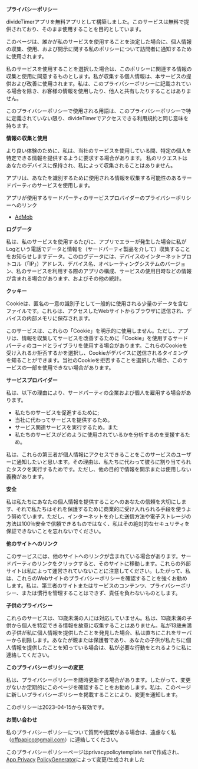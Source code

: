 **<font style="vertical-align: inherit;"><font style="vertical-align: inherit;">プライバシーポリシー</font></font>**

<font style="vertical-align: inherit;"><font style="vertical-align: inherit;">divideTimerアプリを無料アプリとして構築しました。</font><font style="vertical-align: inherit;">このサービスは無料で提供されており、そのまま使用することを目的としています。</font></font>

<font style="vertical-align: inherit;"><font style="vertical-align: inherit;">このページは、誰かが私のサービスを使用することを決定した場合に、個人情報の収集、使用、および開示に関する私のポリシーについて訪問者に通知するために使用されます。</font></font>

<font style="vertical-align: inherit;"><font style="vertical-align: inherit;">私のサービスを使用することを選択した場合は、このポリシーに関連する情報の収集と使用に同意するものとします。</font><font style="vertical-align: inherit;">私が収集する個人情報は、本サービスの提供および改善に使用されます。</font><font style="vertical-align: inherit;">私は、このプライバシーポリシーに記載されている場合を除き、お客様の情報を使用したり、他人と共有したりすることはありません。</font></font>

<font style="vertical-align: inherit;"><font style="vertical-align: inherit;">このプライバシーポリシーで使用される用語は、このプライバシーポリシーで特に定義されていない限り、divideTimerでアクセスできる利用規約と同じ意味を持ちます。</font></font>

**<font style="vertical-align: inherit;"><font style="vertical-align: inherit;">情報の収集と使用</font></font>**

<font style="vertical-align: inherit;"><font style="vertical-align: inherit;">より良い体験のために、私は、当社のサービスを使用している間、特定の個人を特定できる情報を提供するように要求する場合があります。 私のリクエストはあなたのデバイスに保持され、私によって収集されることはありません。</font></font>

<font style="vertical-align: inherit;"><font style="vertical-align: inherit;">アプリは、あなたを識別するために使用される情報を収集する可能性のあるサードパーティのサービスを使用します。</font></font>

<font style="vertical-align: inherit;"><font style="vertical-align: inherit;">アプリが使用するサードパーティのサービスプロバイダーのプライバシーポリシーへのリンク</font></font>

*   [<font style="vertical-align: inherit;"><font style="vertical-align: inherit;">AdMob</font></font>](https://support.google.com/admob/answer/6128543?hl=en)

**<font style="vertical-align: inherit;"><font style="vertical-align: inherit;">ログデータ</font></font>**

<font style="vertical-align: inherit;"><font style="vertical-align: inherit;">私は、私のサービスを使用するたびに、アプリでエラーが発生した場合に私がLogという電話でデータと情報を（サードパーティ製品を介して）収集することをお知らせしますデータ。</font><font style="vertical-align: inherit;">このログデータには、デバイスのインターネットプロトコル（「IP」）アドレス、デバイス名、オペレーティングシステムのバージョン、私のサービスを利用する際のアプリの構成、サービスの使用日時などの情報が含まれる場合があります、およびその他の統計。</font></font>

**<font style="vertical-align: inherit;"><font style="vertical-align: inherit;">クッキー</font></font>**

<font style="vertical-align: inherit;"><font style="vertical-align: inherit;">Cookieは、匿名の一意の識別子として一般的に使用される少量のデータを含むファイルです。</font><font style="vertical-align: inherit;">これらは、アクセスしたWebサイトからブラウザに送信され、デバイスの内部メモリに保存されます。</font></font>

<font style="vertical-align: inherit;"><font style="vertical-align: inherit;">このサービスは、これらの「Cookie」を明示的に使用しません。</font><font style="vertical-align: inherit;">ただし、アプリは、情報を収集してサービスを改善するために「Cookie」を使用するサードパーティのコードとライブラリを使用する場合があります。</font><font style="vertical-align: inherit;">これらのCookieを受け入れるか拒否するかを選択し、Cookieがデバイスに送信されるタイミングを知ることができます。</font><font style="vertical-align: inherit;">当社のCookieを拒否することを選択した場合、このサービスの一部を使用できない場合があります。</font></font>

**<font style="vertical-align: inherit;"><font style="vertical-align: inherit;">サービスプロバイダー</font></font>**

<font style="vertical-align: inherit;"><font style="vertical-align: inherit;">私は、以下の理由により、サードパーティの企業および個人を雇用する場合があります。</font></font>

*   <font style="vertical-align: inherit;"><font style="vertical-align: inherit;">私たちのサービスを促進するために;</font></font>
*   <font style="vertical-align: inherit;"><font style="vertical-align: inherit;">当社に代わってサービスを提供するため。</font></font>
*   <font style="vertical-align: inherit;"><font style="vertical-align: inherit;">サービス関連サービスを実行するため。</font><font style="vertical-align: inherit;">また</font></font>
*   <font style="vertical-align: inherit;"><font style="vertical-align: inherit;">私たちのサービスがどのように使用されているかを分析するのを支援するため。</font></font>

<font style="vertical-align: inherit;"><font style="vertical-align: inherit;">私は、これらの第三者が個人情報にアクセスできることをこのサービスのユーザーに通知したいと思います。</font><font style="vertical-align: inherit;">その理由は、私たちに代わって彼らに割り当てられたタスクを実行するためです。</font><font style="vertical-align: inherit;">ただし、他の目的で情報を開示または使用しない義務があります。</font></font>

**<font style="vertical-align: inherit;"><font style="vertical-align: inherit;">安全</font></font>**

<font style="vertical-align: inherit;"><font style="vertical-align: inherit;">私は私たちにあなたの個人情報を提供することへのあなたの信頼を大切にします、それで私たちはそれを保護するために商業的に受け入れられる手段を使うよう努めています。</font><font style="vertical-align: inherit;">ただし、インターネットを介した送信方法や電子ストレージの方法は100％安全で信頼できるものではなく、私はその絶対的なセキュリティを保証できないことを忘れないでください。</font></font>

**<font style="vertical-align: inherit;"><font style="vertical-align: inherit;">他のサイトへのリンク</font></font>**

<font style="vertical-align: inherit;"><font style="vertical-align: inherit;">このサービスには、他のサイトへのリンクが含まれている場合があります。</font><font style="vertical-align: inherit;">サードパーティのリンクをクリックすると、そのサイトに移動します。</font><font style="vertical-align: inherit;">これらの外部サイトは私によって運営されていないことに注意してください。</font><font style="vertical-align: inherit;">したがって、私は、これらのWebサイトのプライバシーポリシーを確認することを強くお勧めします。</font><font style="vertical-align: inherit;">私は、第三者のサイトまたはサービスのコンテンツ、プライバシーポリシー、または慣行を管理することはできず、責任を負わないものとします。</font></font>

**<font style="vertical-align: inherit;"><font style="vertical-align: inherit;">子供のプライバシー</font></font>**

<font style="vertical-align: inherit;"><font style="vertical-align: inherit;">これらのサービスは、13歳未満の人には対応していません。私は、13歳未満の子供から個人を特定できる情報を故意に収集することはありません。</font><font style="vertical-align: inherit;">私が13歳未満の子供が私に個人情報を提供したことを発見した場合、私は直ちにこれをサーバーから削除します。</font><font style="vertical-align: inherit;">あなたが親または保護者であり、あなたの子供が私たちに個人情報を提供したことを知っている場合は、私が必要な行動をとれるように私に連絡してください。</font></font>

**<font style="vertical-align: inherit;"><font style="vertical-align: inherit;">このプライバシーポリシーの変更</font></font>**

<font style="vertical-align: inherit;"><font style="vertical-align: inherit;">私は、プライバシーポリシーを随時更新する場合があります。</font><font style="vertical-align: inherit;">したがって、変更がないか定期的にこのページを確認することをお勧めします。</font><font style="vertical-align: inherit;">私は、このページに新しいプライバシーポリシーを掲載することにより、変更を通知します。</font></font>

<font style="vertical-align: inherit;"><font style="vertical-align: inherit;">このポリシーは2023-04-15から有効です。</font></font>

**<font style="vertical-align: inherit;"><font style="vertical-align: inherit;">お問い合わせ</font></font>**

<font style="vertical-align: inherit;"><font style="vertical-align: inherit;">私のプライバシーポリシーについて質問や提案がある場合は、遠慮なく私（offpapico@gmail.com）に連絡してください。</font></font>

<font style="vertical-align: inherit;"><font style="vertical-align: inherit;">このプライバシーポリシーページはprivacypolicytemplate.netで作成され、</font> [<font style="vertical-align: inherit;">App Privacy</font>](https://app-privacy-policy-generator.nisrulz.com/)</font> [<font style="vertical-align: inherit;"><font style="vertical-align: inherit;">PolicyGenerator</font></font>](https://privacypolicytemplate.net)<font style="vertical-align: inherit;"><font style="vertical-align: inherit;">によって変更/生成されました</font></font>[](https://app-privacy-policy-generator.nisrulz.com/)
